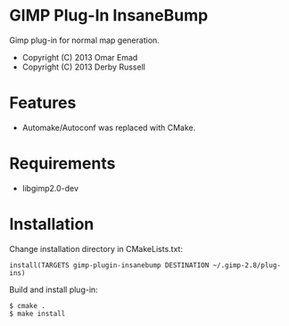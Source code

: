 GIMP Plug-In InsaneBump
=======================

Gimp plug-in for normal map generation.

* Copyright (C) 2013 Omar Emad
* Copyright (C) 2013 Derby Russell

Features
========

* Automake/Autoconf was replaced with CMake.

Requirements
============

* libgimp2.0-dev

Installation
============

Change installation directory in CMakeLists.txt:
```
install(TARGETS gimp-plugin-insanebump DESTINATION ~/.gimp-2.8/plug-ins)
```

Build and install plug-in:
```
$ cmake .
$ make install
```

